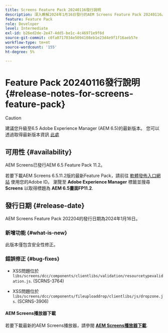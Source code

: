 ```yaml
---
title: Screens Feature Pack 20240116發行說明
description: 深入瞭解2024年1月16日發行的AEM Screens Feature Pack 20240116。
feature: Feature Pack
role: Developer
level: Intermediate
exl-id: b26ed2de-2e47-4dd5-be1c-4c46971e9f6d
source-git-commit: c0fa0717034e5094108eb1e23d4e9f1f16aeb57e
workflow-type: tm+mt
source-wordcount: '155'
ht-degree: 5%

---
```


# Feature Pack 20240116發行說明 {#release-notes-for-screens-feature-pack}

>[!CAUTION]
>建議您升級至6.5 Adobe Experience Manager (AEM 6.5)的最新版本。 您可以透過取得最新版本資訊 [此處](https://experienceleague.adobe.com/en/docs/experience-manager-65/content/release-notes/release-notes)

## 可用性 {#availability}

AEM Screens已發行AEM 6.5 Feature Pack 11.2。

若要下載AEM Screens 6.5.11.2版的最新Feature Pack，請前往 [軟體發佈入口網站](https://experience.adobe.com/#/downloads/content/software-distribution/en/aem.html) 使用您的Adobe ID。 瀏覽至 **Adobe Experience Manager** 標籤並搜尋 **Screens** 以取得標題為 **AEM 6.5畫面FP11.2**.

## 發行日期 {#release-date}

AEM Screens Feature Pack 202204的發行日期為2024年1月16日。

### 新增功能 {#what-is-new}

此版本僅包含安全性修正。

### 錯誤修正 {#bug-fixes}

* XSS問題位於 `libs/screens/dcc/components/clientlibs/validation/resourcetypevalidation.js`. (SCRNS-3764)

* XSS問題位於 `libs/screens/dcc/components/fileuploaddrop/clientlibs/js/dropzone.js`. (SCRNS-3906)

#### AEM Screens播放器下載

若要下載最新的AEM Screens播放器，請參閱 **[AEM Screens播放器下載](https://download.macromedia.com/screens/index.html)**.
